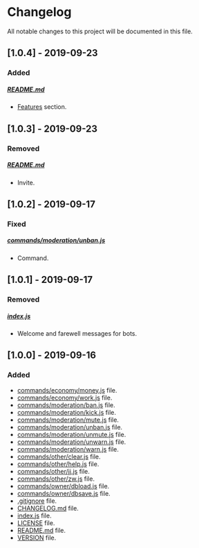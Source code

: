 # Changelog

All notable changes to this project will be documented in this file.

## [1.0.4] - 2019-09-23

### Added

##### [README.md](README.md)

- [Features](https://github.com/DeBos99/team-discord4boy-bot#features) section.

## [1.0.3] - 2019-09-23

### Removed

##### [README.md](README.md)

- Invite.

## [1.0.2] - 2019-09-17

### Fixed

##### [commands/moderation/unban.js](commands/moderation/unban.js)

- Command.

## [1.0.1] - 2019-09-17

### Removed

##### [index.js](index.js)

- Welcome and farewell messages for bots.

## [1.0.0] - 2019-09-16

### Added

- [commands/economy/money.js](commands/economy/money.js) file.
- [commands/economy/work.js](commands/economy/work.js) file.
- [commands/moderation/ban.js](commands/moderation/ban.js) file.
- [commands/moderation/kick.js](commands/moderation/kick.js) file.
- [commands/moderation/mute.js](commands/moderation/mute.js) file.
- [commands/moderation/unban.js](commands/moderation/unban.js) file.
- [commands/moderation/unmute.js](commands/moderation/unmute.js) file.
- [commands/moderation/unwarn.js](commands/moderation/unwarn.js) file.
- [commands/moderation/warn.js](commands/moderation/warn.js) file.
- [commands/other/clear.js](commands/other/clear.js) file.
- [commands/other/help.js](commands/other/help.js) file.
- [commands/other/jj.js](commands/other/jj.js) file.
- [commands/other/zw.js](commands/other/zw.js) file.
- [commands/owner/dbload.js](commands/owner/dbload.js) file.
- [commands/owner/dbsave.js](commands/owner/dbsave.js) file.
- [.gitignore](.gitignore) file.
- [CHANGELOG.md](CHANGELOG.md) file.
- [index.js](index.js) file.
- [LICENSE](LICENSE) file.
- [README.md](README.md) file.
- [VERSION](VERSION) file.
